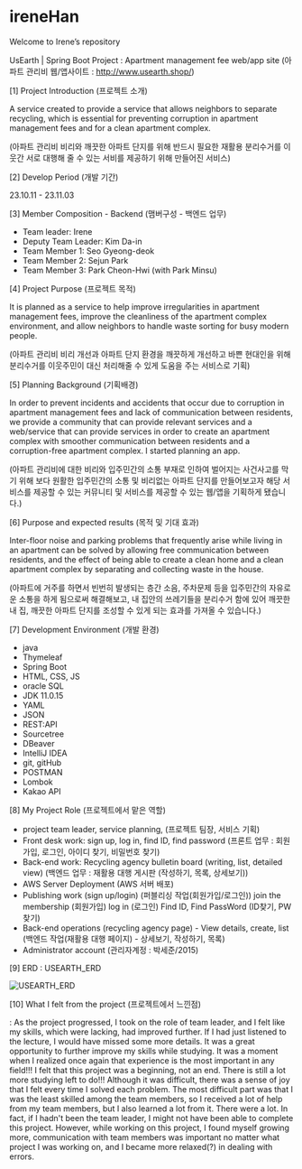 # ireneHan
 Welcome to Irene’s repository


UsEarth | Spring Boot Project : Apartment management fee web/app site (아파트 관리비 웹/앱사이트 : http://www.usearth.shop/)

[1] Project Introduction (프로젝트 소개)

A service created to provide a service that allows neighbors to separate recycling, which is essential for preventing corruption in apartment management fees and for a clean apartment complex.

(아파트 관리비 비리와 깨끗한 아파트 단지를 위해 반드시 필요한 재활용 분리수거를 이웃간 서로 대행해 줄 수 있는 서비를 제공하기 위해 만들어진 서비스)

[2] Develop Period (개발 기간)

23.10.11 - 23.11.03


[3] Member Composition - Backend (맴버구성 - 백엔드 업무)

- Team leader: Irene
- Deputy Team Leader: Kim Da-in
- Team Member 1: Seo Gyeong-deok
- Team Member 2: Sejun Park
- Team Member 3: Park Cheon-Hwi (with Park Minsu)


[4] Project Purpose (프로젝트 목적)

It is planned as a service to help improve irregularities in apartment management fees, improve the cleanliness of the apartment complex environment, and allow neighbors to handle waste sorting for busy modern people.

(아파트 관리비 비리 개선과 아파트 단지 환경을 깨끗하게 개선하고 바쁜 현대인을 위해 분리수거를 이웃주민이 대신 처리해줄 수 있게 도움을 주는 서비스로 기획)

[5] Planning Background (기획배경)

In order to prevent incidents and accidents that occur due to corruption in apartment management fees and lack of communication between residents, we provide a community that can provide relevant services and a web/service that can provide services in order to create an apartment complex with smoother communication between residents and a corruption-free apartment complex. I started planning an app.

(아파트 관리비에 대한 비리와 입주민간의 소통 부재로 인하여 벌어지는 사건사고를 막기 위해 보다 원활한 입주민간의 소통 및 비리없는 아파트 단지를 만들어보고자 해당 서비스를 제공할 수 있는 커뮤니티 및 서비스를 제공할 수 있는 웹/앱을 기획하게 됐습니다.)

[6] Purpose and expected results (목적 및 기대 효과)

Inter-floor noise and parking problems that frequently arise while living in an apartment can be solved by allowing free communication between residents, and the effect of being able to create a clean home and a clean apartment complex by separating and collecting waste in the house.

(아파트에 거주를 하면서 빈번히 발생되는 층간 소음, 주차문제 등을 입주민간의 자유로운 소통을 하게 됨으로써 해결해보고, 내 집안의 쓰레기들을 분리수거 함에 있어 깨끗한 내 집, 깨끗한 아파트 단지를 조성할 수 있게 되는 효과를 가져올 수 있습니다.)

[7] Development Environment (개발 환경)

- java
- Thymeleaf
- Spring Boot
- HTML, CSS, JS
- oracle SQL
- JDK 11.0.15
- YAML
- JSON
- REST:API
- Sourcetree
- DBeaver
- IntelliJ IDEA
- git, gitHub
- POSTMAN
- Lombok
- Kakao API


[8] My Project Role (프로젝트에서 맡은 역할)

- project team leader, service planning, (프로젝트 팀장, 서비스 기획)
- Front desk work: sign up, log in, find ID, find password (프론트 업무 : 회원가입, 로그인, 아이디 찾기, 비밀번호 찾기)
- Back-end work: Recycling agency bulletin board (writing, list, detailed view) (백엔드 업무 : 재활용 대행 게시판 (작성하기, 목록, 상세보기))
- AWS Server Deployment (AWS 서버 배포)
- Publishing work (sign up/login) (퍼블리싱 작업(회원가입/로그인)) join the membership (회원가입) log in (로그인) Find ID, Find PassWord (ID찾기, PW찾기)
- Back-end operations (recycling agency page) - View details, create, list (백엔드 작업(재활용 대행 페이지) - 상세보기, 작성하기, 목록)
- Administrator account (관리자계정 : 박세준/2015)


[9] ERD : USEARTH_ERD

![USEARTH_ERD](https://github.com/NZ-love/ireneHan/assets/142222687/f49017f9-0ae1-4cab-9a09-cefbc50f621a)



[10] What I felt from the project (프로젝트에서 느낀점)

: As the project progressed, I took on the role of team leader, and I felt like my skills, which were lacking, had improved further. If I had just listened to the lecture, I would have missed some more details. It was a great opportunity to further improve my skills while studying. It was a moment when I realized once again that experience is the most important in any field!!! I felt that this project was a beginning, not an end. There is still a lot more studying left to do!!! Although it was difficult, there was a sense of joy that I felt every time I solved each problem. The most difficult part was that I was the least skilled among the team members, so I received a lot of help from my team members, but I also learned a lot from it. There were a lot. In fact, if I hadn't been the team leader, I might not have been able to complete this project. However, while working on this project, I found myself growing more, communication with team members was important no matter what project I was working on, and I became more relaxed(?) in dealing with errors.
